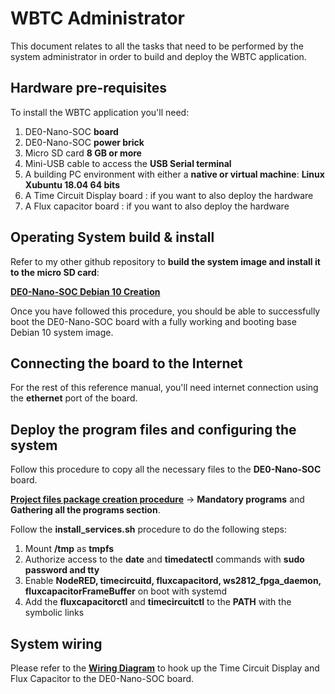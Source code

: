 # WBTC Administrator

This document relates to all the tasks that need to be performed by the system administrator in order to build and deploy the WBTC application.

## Hardware pre-requisites
To install the WBTC application you'll need:

1. DE0-Nano-SOC **board**
2. DE0-Nano-SOC **power brick**
3. Micro SD card **8 GB or more**
4. Mini-USB cable to access the **USB Serial terminal**
5. A building PC environment with either a **native or virtual machine**:  **Linux Xubuntu 18.04 64 bits**
6. A Time Circuit Display board : if you want to also deploy the hardware
7. A Flux capacitor board : if you want to also deploy the hardware

## Operating System build & install
Refer to my other github repository to **build the system image and install it to the micro SD card**:

[**DE0-Nano-SOC Debian 10 Creation**](https://github.com/lochej/DE0_Nano_Soc_Debian10)

Once you have followed this procedure, you should be able to successfully boot the DE0-Nano-SOC board with a fully working and booting base Debian 10 system image.

## Connecting the board to the Internet

For the rest of this reference manual, you'll need internet connection using the **ethernet** port of the board.

## Deploy the program files and configuring the system

Follow this procedure to copy all the necessary files to the **DE0-Nano-SOC** board.

[**Project files package creation procedure**](../../README.md) -> **Mandatory programs** and **Gathering all the programs section**.


Follow the **install_services.sh** procedure to do the following steps:
1. Mount **/tmp** as **tmpfs**
2. Authorize access to the **date** and **timedatectl** commands with **sudo password and tty**
3. Enable **NodeRED, timecircuitd, fluxcapacitord, ws2812_fpga_daemon, fluxcapacitorFrameBuffer** on boot with systemd
4. Add the **fluxcapacitorctl** and **timecircuitctl** to the **PATH** with the symbolic links


## System wiring

Please refer to the [**Wiring Diagram**](../Specs_and_Design/Wiring_Diagram_WBTC.pdf) to hook up the Time Circuit Display and Flux Capacitor to the DE0-Nano-SOC board.